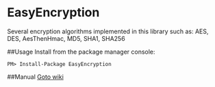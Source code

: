 # EasyEncryption
Several encryption algorithms implemented in this library such as: AES, DES, AesThenHmac, MD5, SHA1, SHA256

##Usage
Install from the package manager console:

    PM> Install-Package EasyEncryption

##Manual
[Goto wiki](https://github.com/polischuk/EasyEncryption/wiki/Usage-wiki)
